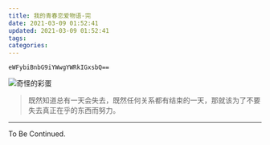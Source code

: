 ```yaml
---
title: 我的青春恋爱物语-完
date: 2021-03-09 01:52:41
updated: 2021-03-09 01:52:41
tags:
categories:
---
```


<!-- more -->

`eWFybiBnbG9iYWwgYWRkIGxsbQ==`

![奇怪的彩蛋](https://r2.yunyoujun.cn/images/women-day-strange-egg.jpg)

> 既然知道总有一天会失去，既然任何关系都有结束的一天，那就该为了不要失去真正在乎的东西而努力。

---

To Be Continued.

<!-- Q.E.D. -->
